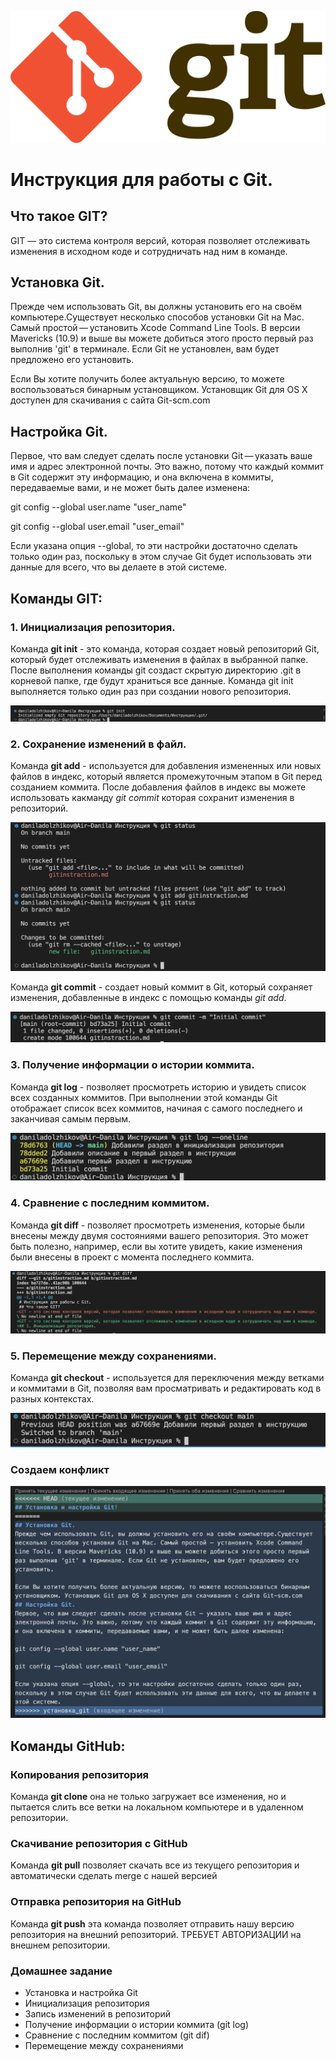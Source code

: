 ![Логотип](git_logo.png)

# Инструкция для работы с Git.
## Что такое GIT?
GIT — это система контроля версий, которая позволяет отслеживать изменения в исходном коде и сотрудничать над ним в команде.

## Установка Git.
Прежде чем использовать Git, вы должны установить его на своём компьютере.Существует несколько способов установки Git на Mac. Самый простой — установить Xcode Command Line Tools. В версии Mavericks (10.9) и выше вы можете добиться этого просто первый раз выполнив 'git' в терминале. Если Git не установлен, вам будет предложено его установить.

Если Вы хотите получить более актуальную версию, то можете воспользоваться бинарным установщиком. Установщик Git для OS X доступен для скачивания с сайта Git-scm.com
## Настройка Git.
Первое, что вам следует сделать после установки Git — указать ваше имя и адрес электронной почты. Это важно, потому что каждый коммит в Git содержит эту информацию, и она включена в коммиты, передаваемые вами, и не может быть далее изменена:

git config --global user.name "user_name"

git config --global user.email "user_email"

Если указана опция --global, то эти настройки достаточно сделать только один раз, поскольку в этом случае Git будет использовать эти данные для всего, что вы делаете в этой системе.

## Команды GIT:
### 1. Инициализация репозитория.
Команда **git init** - это команда, которая создает новый репозиторий Git, который будет отслеживать изменения в файлах в выбранной папке. После выполнения команды git создаст скрытую директорию .git в корневой папке, где будут храниться все данные. Команда git init выполняется только один раз при создании нового репозитория.

![git init logo](git_init.png)

### 2. Сохранение изменений в файл.      
Команда **git add** - используется для добавления измененных или новых файлов в индекс, который является промежуточным этапом в Git перед созданием коммита. После добавления файлов в индекс вы можете использовать какманду *git commit* которая сохранит изменения в репозиторий.

![git add logo](git%20_add_status.png)

Команда **git commit** - создает новый коммит в Git, который сохраняет изменения, добавленные в индекс с помощью команды *git add*.

![git commit logo](git_commit.png)

### 3. Получение информации о истории коммита.
Команда **git log** - позволяет просмотреть историю и увидеть список всех созданных коммитов. При выполнении этой команды Git отображает список всех коммитов, начиная с самого последнего и заканчивая самым первым.

![git log logo](git_log.png)

### 4. Сравнение с последним коммитом.
Команда **git diff** - позволяет просмотреть изменения, которые были внесены между двумя состояниями вашего репозитория. Это может быть полезно, например, если вы хотите увидеть, какие изменения были внесены в проект с момента последнего коммита.

![git diff logo](git_diff.png)

### 5. Перемещение между сохранениями.
Команда **git checkout** - используется для переключения между ветками и коммитами в Git, позволяя вам просматривать и редактировать код в разных контекстах.

![git checkout logo](git_checkout.png)

### Создаем конфликт

![конфликт logo](conflict.png)

## Команды GitHub:
### Копирования репозитория
Команда **git clone** она не только загружает все изменения, но и пытается слить все ветки на локальном компьютере и в удаленном репозитории.
### Скачивание репозитория c GitHub
Kоманда **git pull** позволяет скачать все
из текущего репозитория и автоматически сделать merge с нашей версией
### Отправка репозитория на GitHub
Команда **git push** эта команда позволяет отправить нашу версию репозитория на внешний репозиторий. ТРЕБУЕТ АВТОРИЗАЦИИ на внешнем репозитории.

### Домашнее задание
* Установка и настройка Git
* Инициализация репозитория
* Запись изменений в репозиторий
* Получение информации о истории коммита (git log)
* Сравнение с последним коммитом (git dif)
* Перемещение между сохранениями